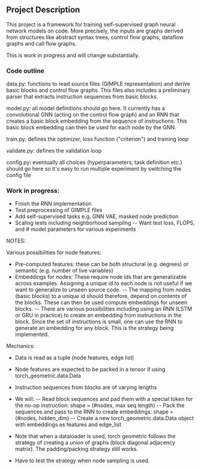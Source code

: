 ## Project Description

This project is a framework for training self-supervised graph neural network models on code. More precisely, the inputs are graphs derived from structures like abstract syntax trees, control flow graphs, dataflow graphs and call flow graphs.

This is work in progress and will change substantially.

### Code outline

data.py: functions to read source files (GIMPLE representation) and derive basic blocks and control flow graphs. This files also includes a preliminary parser that extracts instruction sequences from basic blocks.

model.py: all model definitions should go here. It currently has a convolutional GNN (acting on the control flow graph) and an RNN that creates a basic block embedding from the sequence of instructions. This basic block embedding can then be used for each node by the GNN.

train.py: defines the optimizer, loss function ("criterion") and training loop

validate.py: defines the validation loop

config.py: eventually all choices (hyperparameters, task definition etc.) should go here so it's easy to run multiple experiment by switching the config file

### Work in progress:

- Finish the RNN implementation
- Test preprocessing of GIMPLE files
- Add self-supervised tasks e.g. GNN VAE, masked node prediction
- Scaling tests including neighborhood sampling
-- Want test loss, FLOPS, and # model parameters for various experiments

NOTES:

Various possibilities for node features:
- Pre-computed features: these can be both structural (e.g. degrees) or semantic (e.g. number of live variables)
- Embeddings for nodes: These require node ids that are generalizable across examples. Assigning a unique id to each node is not useful if we want to generalize to unseen source code.
-- The mapping from nodes (basic blocks) to a unique id should therefore, depend on contents of the blocks. These can then be used compute embeddings for unseen blocks.
-- There are various possibilities including using an RNN (LSTM or GRU in practice) to create an embedding from instructions in the block. Since the set of instructions is small, one can use the RNN to generate an embedding for any block. This is the strategy being implemented.

Mechanics:
- Data is read as a tuple (node features, edge list)
- Node features are expected to be packed in a tensor if using torch_geometric.data.Data
- Instruction sequences from blocks are of varying lengths
- We will:
-- Read block sequences and pad them with a special token for the no-op instruction: shape = (#nodes, max seq length)
-- Pack the sequences and pass to the RNN to create embeddings: shape = (#nodes, hidden_dim)
-- Create a new torch_geometric.data.Data object with embeddings as features and edge_list

- Note that when a dataloader is used, torch geometric follows the strategy of creating a union of graphs (block diagonal adjacency matrix). The padding/packing strategy still works.

- Have to test the strategy when node sampling is used.